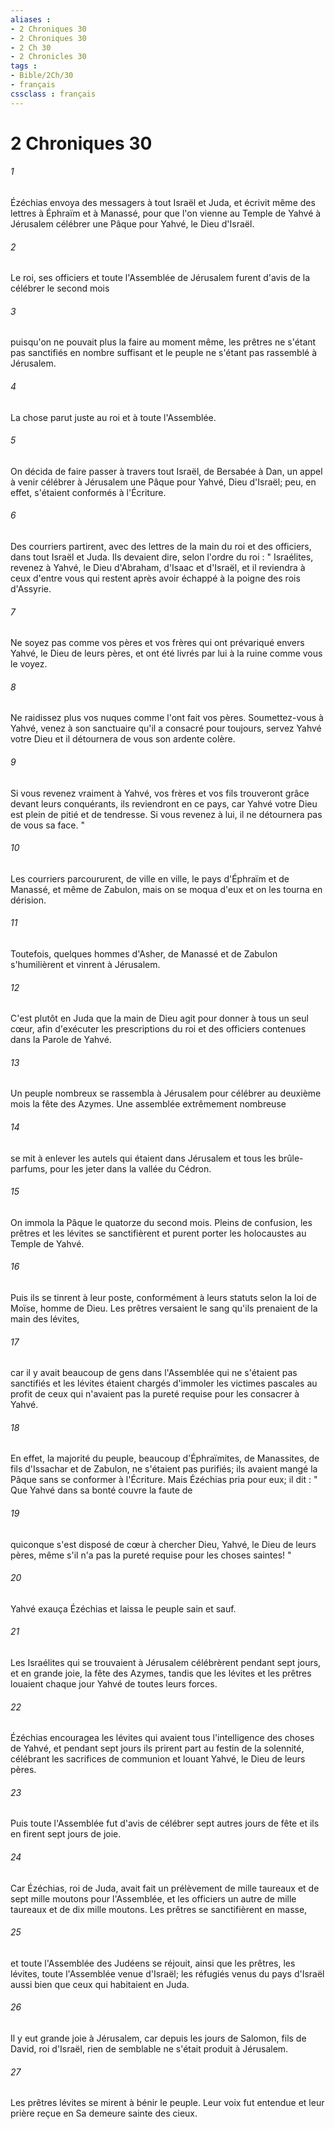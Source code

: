 ```yaml
---
aliases : 
- 2 Chroniques 30
- 2 Chroniques 30
- 2 Ch 30
- 2 Chronicles 30
tags : 
- Bible/2Ch/30
- français
cssclass : français
---
```


# 2 Chroniques 30

###### 1
Ézéchias envoya des messagers à tout Israël et Juda, et écrivit même des lettres à Éphraïm et à Manassé, pour que l'on vienne au Temple de Yahvé à Jérusalem célébrer une Pâque pour Yahvé, le Dieu d'Israël. 
###### 2
Le roi, ses officiers et toute l'Assemblée de Jérusalem furent d'avis de la célébrer le second mois 
###### 3
puisqu'on ne pouvait plus la faire au moment même, les prêtres ne s'étant pas sanctifiés en nombre suffisant et le peuple ne s'étant pas rassemblé à Jérusalem. 
###### 4
La chose parut juste au roi et à toute l'Assemblée. 
###### 5
On décida de faire passer à travers tout Israël, de Bersabée à Dan, un appel à venir célébrer à Jérusalem une Pâque pour Yahvé, Dieu d'Israël; peu, en effet, s'étaient conformés à l'Écriture. 
###### 6
Des courriers partirent, avec des lettres de la main du roi et des officiers, dans tout Israël et Juda. Ils devaient dire, selon l'ordre du roi : " Israélites, revenez à Yahvé, le Dieu d'Abraham, d'Isaac et d'Israël, et il reviendra à ceux d'entre vous qui restent après avoir échappé à la poigne des rois d'Assyrie. 
###### 7
Ne soyez pas comme vos pères et vos frères qui ont prévariqué envers Yahvé, le Dieu de leurs pères, et ont été livrés par lui à la ruine comme vous le voyez. 
###### 8
Ne raidissez plus vos nuques comme l'ont fait vos pères. Soumettez-vous à Yahvé, venez à son sanctuaire qu'il a consacré pour toujours, servez Yahvé votre Dieu et il détournera de vous son ardente colère. 
###### 9
Si vous revenez vraiment à Yahvé, vos frères et vos fils trouveront grâce devant leurs conquérants, ils reviendront en ce pays, car Yahvé votre Dieu est plein de pitié et de tendresse. Si vous revenez à lui, il ne détournera pas de vous sa face. " 
###### 10
Les courriers parcoururent, de ville en ville, le pays d'Éphraïm et de Manassé, et même de Zabulon, mais on se moqua d'eux et on les tourna en dérision. 
###### 11
Toutefois, quelques hommes d'Asher, de Manassé et de Zabulon s'humilièrent et vinrent à Jérusalem. 
###### 12
C'est plutôt en Juda que la main de Dieu agit pour donner à tous un seul cœur, afin d'exécuter les prescriptions du roi et des officiers contenues dans la Parole de Yahvé. 
###### 13
Un peuple nombreux se rassembla à Jérusalem pour célébrer au deuxième mois la fête des Azymes. Une assemblée extrêmement nombreuse 
###### 14
se mit à enlever les autels qui étaient dans Jérusalem et tous les brûle-parfums, pour les jeter dans la vallée du Cédron. 
###### 15
On immola la Pâque le quatorze du second mois. Pleins de confusion, les prêtres et les lévites se sanctifièrent et purent porter les holocaustes au Temple de Yahvé. 
###### 16
Puis ils se tinrent à leur poste, conformément à leurs statuts selon la loi de Moïse, homme de Dieu. Les prêtres versaient le sang qu'ils prenaient de la main des lévites, 
###### 17
car il y avait beaucoup de gens dans l'Assemblée qui ne s'étaient pas sanctifiés et les lévites étaient chargés d'immoler les victimes pascales au profit de ceux qui n'avaient pas la pureté requise pour les consacrer à Yahvé. 
###### 18
En effet, la majorité du peuple, beaucoup d'Éphraïmites, de Manassites, de fils d'Issachar et de Zabulon, ne s'étaient pas purifiés; ils avaient mangé la Pâque sans se conformer à l'Écriture. Mais Ézéchias pria pour eux; il dit : " Que Yahvé dans sa bonté couvre la faute de 
###### 19
quiconque s'est disposé de cœur à chercher Dieu, Yahvé, le Dieu de leurs pères, même s'il n'a pas la pureté requise pour les choses saintes! " 
###### 20
Yahvé exauça Ézéchias et laissa le peuple sain et sauf. 
###### 21
Les Israélites qui se trouvaient à Jérusalem célébrèrent pendant sept jours, et en grande joie, la fête des Azymes, tandis que les lévites et les prêtres louaient chaque jour Yahvé de toutes leurs forces. 
###### 22
Ézéchias encouragea les lévites qui avaient tous l'intelligence des choses de Yahvé, et pendant sept jours ils prirent part au festin de la solennité, célébrant les sacrifices de communion et louant Yahvé, le Dieu de leurs pères. 
###### 23
Puis toute l'Assemblée fut d'avis de célébrer sept autres jours de fête et ils en firent sept jours de joie. 
###### 24
Car Ézéchias, roi de Juda, avait fait un prélèvement de mille taureaux et de sept mille moutons pour l'Assemblée, et les officiers un autre de mille taureaux et de dix mille moutons. Les prêtres se sanctifièrent en masse, 
###### 25
et toute l'Assemblée des Judéens se réjouit, ainsi que les prêtres, les lévites, toute l'Assemblée venue d'Israël; les réfugiés venus du pays d'Israël aussi bien que ceux qui habitaient en Juda. 
###### 26
Il y eut grande joie à Jérusalem, car depuis les jours de Salomon, fils de David, roi d'Israël, rien de semblable ne s'était produit à Jérusalem. 
###### 27
Les prêtres lévites se mirent à bénir le peuple. Leur voix fut entendue et leur prière reçue en Sa demeure sainte des cieux. 
